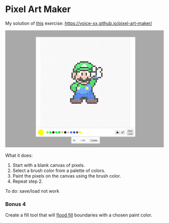 # Pixel Art Maker

My solution of [this](https://github.com/gSchool/pixel-art-maker) exercise: https://voice-xx.github.io/pixel-art-maker/

![Pixel Art Maker](preview.PNG)

What it does:
1. Start with a blank canvas of pixels.
2. Select a brush color from a palette of colors.
3. Paint the pixels on the canvas using the brush color.
4. Repeat step 2.

To do:
save/load not work

### Bonus 4

Create a fill tool that will [flood fill](https://en.wikipedia.org/wiki/Flood_fill) boundaries with a chosen paint color. 
